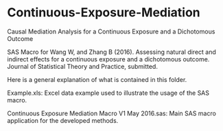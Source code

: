 # Continuous-Exposure-Mediation
Causal Mediation Analysis for a Continuous Exposure and a Dichotomous Outcome

SAS Macro for Wang W, and Zhang B (2016). Assessing natural direct and indirect effects for a continuous exposure and a dichotomous outcome. Journal of Statistical Theory and Practice, submitted.

Here is a general explanation of what is contained in this folder.

Example.xls: Excel data example used to illustrate the usage of the SAS macro.

Continuous Exposure Mediation Macro V1 May 2016.sas: Main SAS macro application for the developed methods.
